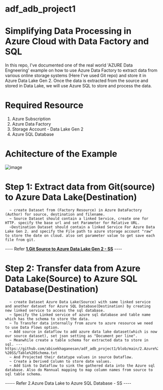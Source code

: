 # adf_adb_project1

# Simplifying Data Processing in Azure Cloud with Data Factory and SQL

In this repo, I've documented one of the real world 'AZURE Data Engneering' example on how to use Azure Data Factory to extract data from various online storage systems (Here I've used Git repo) and store it in Azure Data Lake Gen 2. Once the data is extracted from the source and stored in Data Lake, we will use Azure SQL to store and process the data.

# Required Resource 
1. Azure Subscription
2. Azure Data Factory
3. Storage Account - Data Lake Gen 2
4. Azure SQL Database

# Achitecture of the Example


![image](https://github.com/abisekhaganesan/adf_adb_project1/assets/60116728/d632dfc9-65c7-48c4-8b30-5bf8ec0bc9d7)


# Step 1: Extract data from Git(source) to Azure Data Lake(Destination)
      ~ create Dataset from (Factory Resource) in Azure DataFactory (Author) for source, destination and filename.
      ~ Source Dataset should contain a linked Service, create one for HTTP. specify the base url and set Parameter for Relative URL.
      ~Destination Dataset should contain a linked Service For Azure Data Lake Gen 2. and specify the File path to azure storage account "raw" to store the date on cloud. also set parameter value to get save each file from git.

---- Refer [**1.Git Source to Azure Data Lake Gen 2 - SS**](https://github.com/abisekhaganesan/adf_adb_project1/tree/main/1.Git%20Source%20to%20Azure%20Data%20Lake%20Gen%202%20-%20SS) ----


# Step 2: Transfer data from Azure Data Lake(Source) to Azure SQL Database(Destination)
      ~ create Dataset Azure Data Lake(Source) with same linked service and another dataset for Azure SQL Database(Destination) by creating new linked service to access the sql database.
      ~ Specify the Linked service of azure sql database and table name which has the schema to store the data.
      ~ To Transfer data internally from azure to azure resource we need to use Data Flows option.
      ~ Add source in dataflow to add azure data lake dataset(which is now our source dataset), set json setting as "Document per line".
      ~ Meanwhile create a table schema for extracted data to store in sql. --- https://github.com/abisekhaganesan/adf_adb_project1/blob/main/2.Azure%20Data%20Lake%20to%20Azure%20SQL%20Database%20-%20SS/Table%20Schema.txt
      ~ And Projected their datatype values in source Dataflow.
      ~ Create a Derived Column to store date values.
      ~ Add Sink to Dataflow to sink the gathered data into the Azure sql database. Also do Mannual mapping to map column names from source to sql table schema.

----- Refer 2.Azure Data Lake to Azure SQL Database - SS ----
